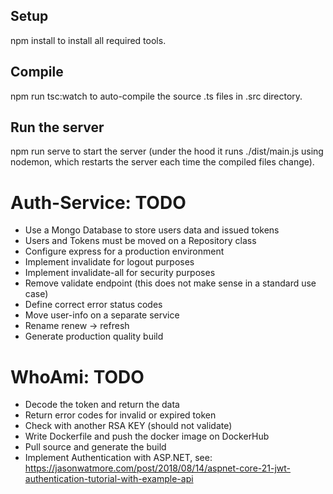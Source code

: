 ## Setup

npm install to install all required tools.

## Compile

npm run tsc:watch to auto-compile the source .ts files in .src directory.

## Run the server

npm run serve to start the server (under the hood it runs ./dist/main.js using nodemon, which restarts the server each time the compiled files change).

# Auth-Service: TODO

- Use a Mongo Database to store users data and issued tokens
- Users and Tokens must be moved on a Repository class
- Configure express for a production environment
- Implement invalidate for logout purposes
- Implement invalidate-all for security purposes
- Remove validate endpoint (this does not make sense in a standard use case)
- Define correct error status codes
- Move user-info on a separate service
- Rename renew -> refresh
- Generate production quality build

# WhoAmi: TODO

- Decode the token and return the data
- Return error codes for invalid or expired token
- Check with another RSA KEY (should not validate)
- Write Dockerfile and push the docker image on DockerHub
- Pull source and generate the build
- Implement Authentication with ASP.NET, see:
   https://jasonwatmore.com/post/2018/08/14/aspnet-core-21-jwt-authentication-tutorial-with-example-api
